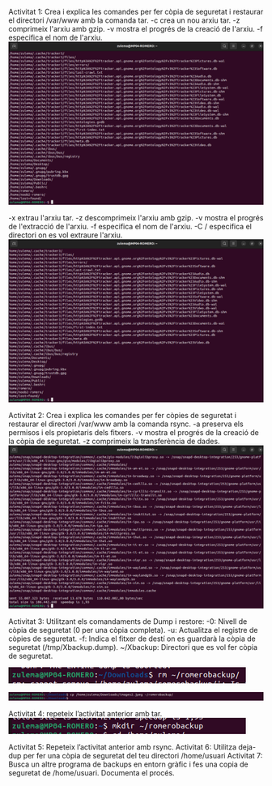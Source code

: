  Activitat 1: Crea i explica les comandes per fer còpia de seguretat i restaurar el directori /var/www amb la comanda tar.
 -c crea un nou arxiu tar.
 -z comprimeix l'arxiu amb gzip.
 -v mostra el progrés de la creació de l'arxiu.
 -f especifica el nom de l'arxiu.
![](1.png)

 -x extrau l'arxiu tar.
 -z descomprimeix l'arxiu amb gzip.
 -v mostra el progrés de l'extracció de l'arxiu.
 -f especifica el nom de l'arxiu.
 -C / especifica el directori on es vol extraure l'arxiu.
![](2.png)

 Activitat 2: Crea i explica les comandes per fer còpies de seguretat i restaurar el directori /var/www amb la comanda rsync.
 -a preserva els permisos i els propietaris dels fitxers.
 -v mostra el progrés de la creació de la còpia de seguretat.
 -z comprimeix la transferència de dades.
![](3.png)

 Activitat 3: Utilitzant els comandaments de Dump i restore:
 -0: Nivell de còpia de seguretat (0 per una còpia completa).
 -u: Actualitza el registre de còpies de seguretat.
 -f: Indica el fitxer de destí on es guardarà la còpia de seguretat (/tmp/Xbackup.dump).
 ~/Xbackup: Directori que es vol fer còpia de seguretat.

![](5.png)

![](4.png)


 Activitat 4: repeteix l’activitat anterior amb tar.
![](6.png)

 Activitat 5: Repeteix l’activitat anterior amb rsync.
 Activitat 6: Utilitza deja-dup per fer una còpia de seguretat del teu directori /home/usuari
 Activitat 7: Busca un altre programa de backups en entorn gràfic i fes una copia de seguretat de /home/usuari. Documenta el procés.
